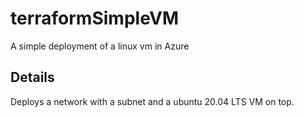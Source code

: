 # terraformSimpleVM
A simple deployment of a linux vm in Azure

## Details
Deploys a network with a subnet and a ubuntu 20.04 LTS VM on top.
